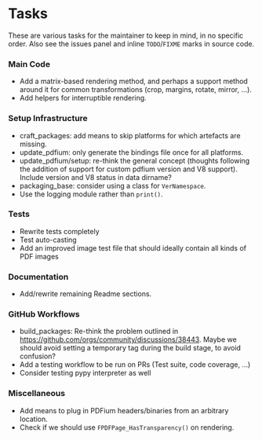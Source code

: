 <!-- SPDX-FileCopyrightText: 2023 geisserml <geisserml@gmail.com> -->
<!-- SPDX-License-Identifier: CC-BY-4.0 -->

# Tasks

These are various tasks for the maintainer to keep in mind, in no specific order.
Also see the issues panel and inline `TODO`/`FIXME` marks in source code.

### Main Code
* Add a matrix-based rendering method, and perhaps a support method around it for common transformations (crop, margins, rotate, mirror, ...).
* Add helpers for interruptible rendering.

### Setup Infrastructure
* craft_packages: add means to skip platforms for which artefacts are missing.
* update_pdfium: only generate the bindings file once for all platforms.
* update_pdfium/setup: re-think the general concept (thoughts following the addition of support for custom pdfium version and V8 support). Include version and V8 status in data dirname?
* packaging_base: consider using a class for `VerNamespace`.
* Use the logging module rather than `print()`.

### Tests
* Rewrite tests completely
* Test auto-casting
* Add an improved image test file that should ideally contain all kinds of PDF images

### Documentation
* Add/rewrite remaining Readme sections.

### GitHub Workflows
* build_packages: Re-think the problem outlined in https://github.com/orgs/community/discussions/38443. Maybe we should avoid setting a temporary tag during the build stage, to avoid confusion?
* Add a testing workflow to be run on PRs (Test suite, code coverage, ...)
* Consider testing pypy interpreter as well

### Miscellaneous
* Add means to plug in PDFium headers/binaries from an arbitrary location.
* Check if we should use `FPDFPage_HasTransparency()` on rendering.
